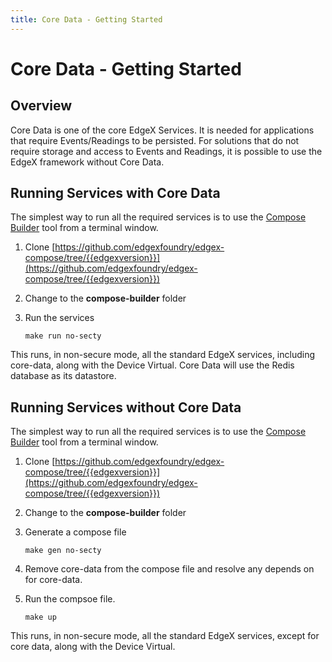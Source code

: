 ```yaml
---
title: Core Data - Getting Started
---
```


# Core Data - Getting Started

## Overview

Core Data is one of the core EdgeX Services. It is needed for applications that require Events/Readings to be persisted.
For solutions that do not require storage and access to Events and Readings, it is possible to use the EdgeX framework without Core Data.

## Running Services with Core Data

The simplest way to run all the required services is to use the [Compose Builder](https://github.com/edgexfoundry/edgex-compose/tree/{{edgexversion}}/compose-builder) tool from a terminal window.

1. Clone [https://github.com/edgexfoundry/edgex-compose/tree/{{edgexversion}}](https://github.com/edgexfoundry/edgex-compose/tree/{{edgexversion}})

2. Change to the **compose-builder** folder

3. Run the services
    ```
    make run no-secty
    ```
This runs, in non-secure mode, all the standard EdgeX services, including core-data, along with the Device Virtual.
Core Data will use the Redis database as its datastore.

## Running Services without Core Data

The simplest way to run all the required services is to use the [Compose Builder](https://github.com/edgexfoundry/edgex-compose/tree/{{edgexversion}}/compose-builder) tool from a terminal window.

1. Clone [https://github.com/edgexfoundry/edgex-compose/tree/{{edgexversion}}](https://github.com/edgexfoundry/edgex-compose/tree/{{edgexversion}})

2. Change to the **compose-builder** folder

3. Generate a compose file
    ```
    make gen no-secty
    ```
4. Remove core-data from the compose file and resolve any depends on for core-data.
5. Run the compsoe file.
    ```
   make up
   ```

This runs, in non-secure mode, all the standard EdgeX services, except for core data, along with the Device Virtual.
